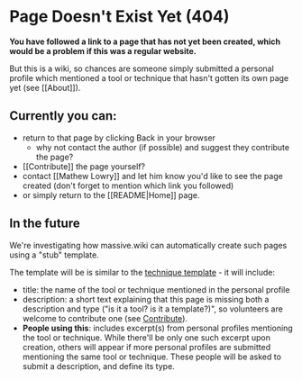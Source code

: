 # Page Doesn't Exist Yet (404)

**You have followed a link to a page that has not yet been created, which would be a problem if this was a regular website.**

But this is a wiki, so chances are someone simply submitted a personal profile which mentioned a tool or technique that hasn't gotten its own page yet (see [[About]]).

## Currently you can:

* return to that page by clicking Back in your browser 
	* why not contact the author (if possible) and suggest they contribute the page?
* [[Contribute]] the page yourself?
* contact [[Mathew Lowry]] and let him know you'd like to see the page created (don't forget to mention which link you followed)
* or simply return to the [[README|Home]] page.

## In the future

We're investigating how massive.wiki can automatically create such pages using a "stub" template.

The template will be is similar to the [technique template](https://dainty-sable-264aa3.netlify.app/project/technique%20template) - it will include: 

* title: the name of the tool or technique mentioned in the personal profile
* description: a short text explaining that this page is missing both a description and type ("is it a tool? is it a template?)", so volunteers are welcome to contribute one (see [Contribute](https://dainty-sable-264aa3.netlify.app/project/Contribute.html)). 
* **People using this**: includes excerpt(s) from personal profiles mentioning the tool or technique. While there'll be only one such excerpt upon creation, others will appear if more personal profiles are submitted mentioning the same tool or technique. These people will be asked to submit a description, and define its type.